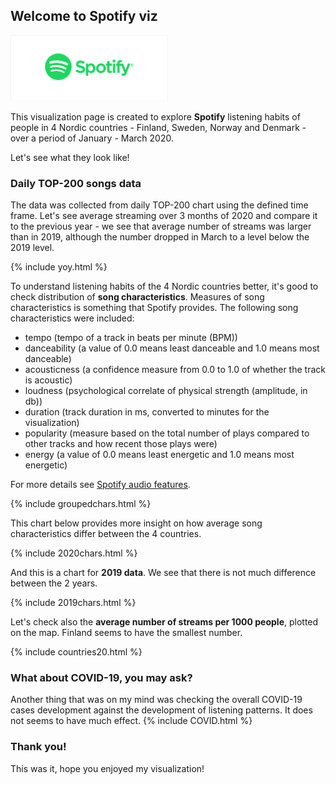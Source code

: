 ## Welcome to Spotify viz

<img src="assets/css/logo@2x.png" alt="hi" width="50%" height="50%" class="inline"/>



This visualization page is created to explore **Spotify** listening habits of people in 4 Nordic countries - Finland, Sweden, Norway and Denmark - over a period of January - March 2020.

Let's see what they look like!

### Daily TOP-200 songs data 

The data was collected from daily TOP-200 chart using the defined time frame.
Let's see average streaming over 3 months of 2020 and compare it to the previous year - we see that average number of streams was larger than in 2019, although the number dropped in March to a level below the 2019 level.

{% include yoy.html %}

To understand listening habits of the 4 Nordic countries better, it's good to check distribution of **song characteristics**. Measures of song characteristics is something that Spotify provides.
The following song characteristics were included:
- tempo (tempo of a track in beats per minute (BPM))
- danceability (a value of 0.0 means least danceable and 1.0 means most danceable)
- acousticness (a confidence measure from 0.0 to 1.0 of whether the track is acoustic)
- loudness (psychological correlate of physical strength (amplitude, in db))
- duration (track duration in ms, converted to minutes for the visualization)
- popularity (measure based on the total number of plays compared to other tracks and how recent those plays were)
- energy (a value of 0.0 means least energetic and 1.0 means most energetic)

For more details see [Spotify audio features](https://developer.spotify.com/documentation/web-api/reference/tracks/get-audio-features/).

{% include groupedchars.html %}

This chart below provides more insight on how average song characteristics differ between the 4 countries.

{% include 2020chars.html %}

And this is a chart for **2019 data**. We see that there is not much difference between the 2 years.

{% include 2019chars.html %}

Let's check also the **average number of streams per 1000 people**, plotted on the map. Finland seems to have the smallest number.

{% include countries20.html %}

### What about COVID-19, you may ask?

Another thing that was on my mind was checking the overall COVID-19 cases development against the development of listening patterns. It does not seems to have much effect.
{% include COVID.html %}


### Thank you!

This was it, hope you enjoyed my visualization! 
